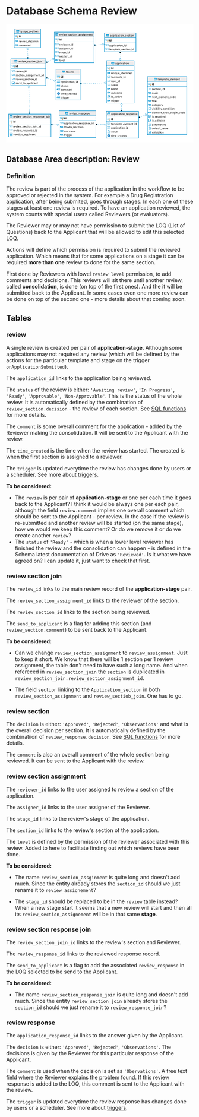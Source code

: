# Database Schema Review

![Database Schema](images/database-schema-review.png)

## Database Area description: Review

### Definition

The review is part of the process of the application in the workflow to be approved or rejected in the system. For example a Drug Registration application, after being submited, goes through stages. In each one of these stages at least one review is required. To have an application reviewed, the system counts with special users called Reviewers (or evaluators).

The Reviewer may or may not have permission to submit the LOQ (List of Questions) back to the Applicant that will be allowed to edit this selected LOQ.

Actions will define which permission is required to submit the reviewed application. Which means that for some applications on a stage it can be required **more than one** review to done for the same section.

First done by Reviewers with lowel `review level` permission, to add comments and decisions. This reviews will sit there until another review, called **consolidation**, is done (on top of the first ones). And the it will be submitted back to the Applicant. In some cases even one more review can be done on top of the second one - more details about that coming soon.

## Tables

### review

A single review is created per pair of **application-stage**. Although some applications may not required any review (which will be defined by the actions for the particular template and stage on the trigger `onApplicationSubmitted`).

The `application_id` links to the application being reviewed.

The `status` of the review is either: `'Awaiting review'`, `'In Progress'`, `'Ready'`, `'Approvable'`, `'Non-Approvable'`. This is the status of the whole review. It is automatically defined by the combination of `review_section.decision` - the review of each section. See [SQL functions](Functions.md) for more details.

The `comment` is some overall comment for the application - added by the Reviewer making the consolidation. It will be sent to the Applicant with the review.

The `time_created` is the time when the review has started. The created is when the first section is assigned to a reviewer.

The `trigger` is updated everytime the review has changes done by users or a scheduler. See more about [triggers](Triggers-and-Actions.md).

**To be considered:**

- The `review` is per pair of **application-stage** or one per each time it goes back to the Applicant? I think it would be always one per each pair, although the field `review.comment` implies one overall comment which should be sent to the Applicant - per review. In the case if the review is re-submitted and another review will be started (on the same stage), how we would we keep this comment? Or do we remove it or do we create another `review`?
- The `status` of `'Ready'` - which is when a lower level reviewer has finished the review and the consolidation can happen - is defined in the Schema latest documentation of Drive as `'Reviewed'`. Is it what we have agreed on? I can update it, just want to check that first.

### review section join

The `review_id` links to the main review record of the **application-stage** pair.

The `review_section_assignment_id` links to the reviewer of the section.

The `review_section_id` links to the section being reviewed.

The `send_to_applicant` is a flag for adding this section (and `review_section.comment`) to be sent back to the Applicant.

**To be considered:**

- Can we change `review_section_assignment` to `review_assignment`. Just to keep it short. We know that there will be 1 section per 1 review assignment, the table don't need to have such a long name. And when refereced in `review_section_join`
  the `section` is duplicated in `review_section_join.review_section_assignment_id`.

- The field `section` linking to the `Application_section` in both `review_section_assignment` and `review_sectiob_join`. One has to go.

### review section

The `decision` is either: `'Approved'`, `'Rejected'`, `'Observations'` and what is the overall decision per section. It is automatically defined by the combinatiion of `review_response.decision`. See [SQL functions](Functions.md) for more details.

The `comment` is also an overall comment of the whole section being reviewed. It can be sent to the Applicant with the review.

### review section assignment

The `reviewer_id` links to the user assigned to review a section of the application.

The `assigner_id` links to the user assigner of the Reviewer.

The `stage_id` links to the review's stage of the application.

The `section_id` links to the review's section of the application.

The `level` is defined by the permission of the reviewer associated with this review. Added to here to facilitate finding out which reviews have been done.

**To be considered:**

- The name `review_section_assginment` is quite long and doesn't add much. Since the entity already stores the `section_id` should we just rename it to `review_assignement`?

- The `stage_id` should be replaced to be in the `review` table instead? When a new stage start it seems that a new review will start and then all its `review_section_assignement` will be in that same **stage**.

### review section response join

The `review_section_join_id` links to the review's section and Reviewer.

The `review_response_id` links to the reviewed response record.

The `send_to_applicant` is a flag to add the associated `review_response` in the LOQ selected to be send to the Applicant.

**To be considered:**

- The name `review_section_response_join` is quite long and doesn't add much. Since the entity `review_section_join` already stores the `section_id` should we just rename it to `review_response_join`?

### review response

The `application_response_id` links to the answer given by the Applicant.

The `decision` is either: `'Approved'`, `'Rejected'`, `'Observations'`. The decisions is given by the Reviewer for this particular response of the Applicant.

The `comment` is used when the decision is set as `'Obervations'`. A free text field where the Reviewer explains the problem found. If this review response is added to the LOQ, this comment is sent to the Applicant with the review.

The `trigger` is updated everytime the review response has changes done by users or a scheduler. See more about [triggers](Triggers-and-Actions.md).
